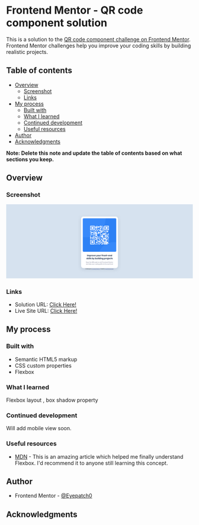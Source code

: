 # Frontend Mentor - QR code component solution

This is a solution to the [QR code component challenge on Frontend Mentor](https://www.frontendmentor.io/challenges/qr-code-component-iux_sIO_H). Frontend Mentor challenges help you improve your coding skills by building realistic projects. 

## Table of contents

- [Overview](#overview)
  - [Screenshot](#screenshot)
  - [Links](#links)
- [My process](#my-process)
  - [Built with](#built-with)
  - [What I learned](#what-i-learned)
  - [Continued development](#continued-development)
  - [Useful resources](#useful-resources)
- [Author](#author)
- [Acknowledgments](#acknowledgments)

**Note: Delete this note and update the table of contents based on what sections you keep.**

## Overview

### Screenshot

![](./images/screenshot.png)

### Links

- Solution URL: [Click Here!](https://eyepatch0.github.io/QR-Code-Component/)
- Live Site URL: [Click Here!](https://eyepatch0.github.io/QR-Code-Component/)

## My process

### Built with

- Semantic HTML5 markup
- CSS custom properties
- Flexbox
### What I learned

Flexbox layout , box shadow property 


### Continued development

Will add mobile view soon.

### Useful resources
- [MDN](https://developer.mozilla.org/en-US/docs/Learn/CSS/CSS_layout/Flexbox) - This is an amazing article which helped me finally understand Flexbox. I'd recommend it to anyone still learning this concept.

## Author

- Frontend Mentor - [@Eyepatch0](https://www.frontendmentor.io/profile/Eyepatch0)

## Acknowledgments
